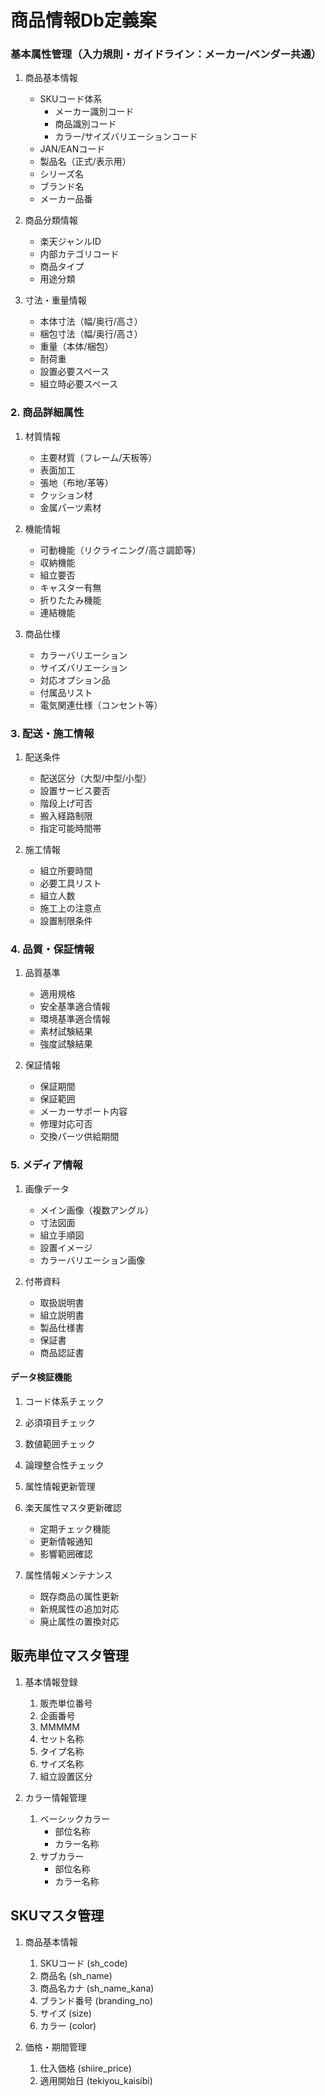 # 商品情報Db定義案
###  基本属性管理（入力規則・ガイドライン：メーカー/ベンダー共通）
1. 商品基本情報
   - SKUコード体系
     - メーカー識別コード
     - 商品識別コード
     - カラー/サイズバリエーションコード
   - JAN/EANコード
   - 製品名（正式/表示用）
   - シリーズ名
   - ブランド名
   - メーカー品番

2. 商品分類情報
   - 楽天ジャンルID
   - 内部カテゴリコード
   - 商品タイプ
   - 用途分類

3. 寸法・重量情報
   - 本体寸法（幅/奥行/高さ）
   - 梱包寸法（幅/奥行/高さ）
   - 重量（本体/梱包）
   - 耐荷重
   - 設置必要スペース
   - 組立時必要スペース

### 2. 商品詳細属性
1. 材質情報
   - 主要材質（フレーム/天板等）
   - 表面加工
   - 張地（布地/革等）
   - クッション材
   - 金属パーツ素材

2. 機能情報
   - 可動機能（リクライニング/高さ調節等）
   - 収納機能
   - 組立要否
   - キャスター有無
   - 折りたたみ機能
   - 連結機能

3. 商品仕様
   - カラーバリエーション
   - サイズバリエーション
   - 対応オプション品
   - 付属品リスト
   - 電気関連仕様（コンセント等）

### 3. 配送・施工情報
1. 配送条件
   - 配送区分（大型/中型/小型）
   - 設置サービス要否
   - 階段上げ可否
   - 搬入経路制限
   - 指定可能時間帯

2. 施工情報
   - 組立所要時間
   - 必要工具リスト
   - 組立人数
   - 施工上の注意点
   - 設置制限条件

### 4. 品質・保証情報
1. 品質基準
   - 適用規格
   - 安全基準適合情報
   - 環境基準適合情報
   - 素材試験結果
   - 強度試験結果

2. 保証情報
   - 保証期間
   - 保証範囲
   - メーカーサポート内容
   - 修理対応可否
   - 交換パーツ供給期間

### 5. メディア情報
1. 画像データ
   - メイン画像（複数アングル）
   - 寸法図面
   - 組立手順図
   - 設置イメージ
   - カラーバリエーション画像

2. 付帯資料
   - 取扱説明書
   - 組立説明書
   - 製品仕様書
   - 保証書
   - 商品認証書
#### データ検証機能
   1. コード体系チェック
   1. 必須項目チェック
   1. 数値範囲チェック
   1. 論理整合性チェック



1. 属性情報更新管理
  1. 楽天属性マスタ更新確認
     - 定期チェック機能
     - 更新情報通知
     - 影響範囲確認
  2. 属性情報メンテナンス
     - 既存商品の属性更新
     - 新規属性の追加対応
     - 廃止属性の置換対応


## 販売単位マスタ管理
1. 基本情報登録
    1. 販売単位番号
    1. 企画番号
    1. MMMMM
    1. セット名称
    1. タイプ名称
    1. サイズ名称
    1. 組立設置区分

2. カラー情報管理
   1. ベーシックカラー
      - 部位名称
      - カラー名称
   1. サブカラー
      - 部位名称
      - カラー名称

## SKUマスタ管理
1. 商品基本情報
   1. SKUコード (sh_code)
   1. 商品名 (sh_name)
   1. 商品名カナ (sh_name_kana)
   1. ブランド番号 (branding_no)
   1. サイズ (size)
   1. カラー (color)

2. 価格・期間管理
   1. 仕入価格 (shiire_price)
   1. 適用開始日 (tekiyou_kaisibi)
